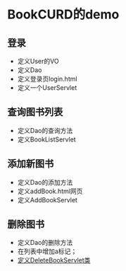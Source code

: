 # BookCURD的demo
## 登录
- 定义User的VO
- 定义Dao
- 定义登录页login.html
- 定义一个UserServlet
## 查询图书列表
- 定义Dao的查询方法
- 定义BookListServlet
## 添加新图书
- 定义Dao的添加方法
- 定义addBook.html网页
- 定义AddBookServlet
## 删除图书
- 定义Dao的删除方法
- 在列表中增加a标记；<a href='deleteBook.do?isbn="+...+"'>
- 定义DeleteBookServlet类